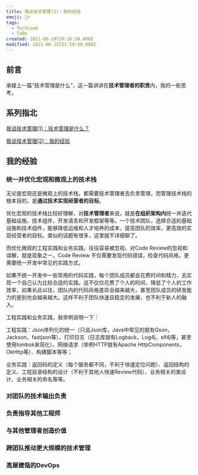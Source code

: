 ```yaml
---
title: 我谈技术管理(2)：我的经验
emoji: 🧘‍♂️
tags: 
  - TechLead
  - ToDo
created: 2021-06-10T20:16:50.000Z
modified: 2021-06-15T21:50:50.000Z
---
```


## 前言

承接上一篇“技术管理是什么”，这一篇讲讲在**技术管理者的职责**内，我的一些思考。

## 系列指北

[我谈技术管理(1)：技术管理是什么？](https://blog.insutanto.tech/code-notes/2021-06/techlead/what_is_tech_lead)

[我谈技术管理(2)：我的经验](https://blog.insutanto.tech/code-notes/2021-06/techlead/my_experience)

## 我的经验

### 统一并优化宏观和微观上的技术栈

无论是宏观还是微观上的技术栈，都需要技术管理者去负责管理，而管理技术栈的根本目的，是**通过技术实现经营者的目标**。

优化宏观的技术栈比较好理解，对**技术管理者**来说，就是**在组织架构内**统一并迭代基础设施，技术组件，开发语言和开发框架等等。一个技术团队，选择合适的基础设施和技术组件，能够降低运维和人才培养的成本，提高团队的效率，更高效的实现经营者的目标。类似的话题有很多，这里就不详细聊了。

而优化微观的工程实践和业务实践，往往容易被忽视。对Code Review的忽视和误解，就是现象之一。Code Review 不仅需要发现代码错误，检查代码风格，更需要统一开发中常见的实践方式。

如果不统一开发中一些常用的代码实践，每个团队成员都会花费时间和精力，去实现一个自己认为比较合适的实践。这不仅仅花费了个人的时间，降低了个人的工作效率，如果长此以往，团队内的代码风格差异会越来越大，甚至团队成员的研发能力的差别也会越来越大。这样不利于团队快速且稳定的发展，也不利于新人的融入。

工程实践和业务实践，我举例说明一下：

工程实践：Json序列化的统一（只说Json库，Java中常见的就有Gson，Jackson，fastjson等）、打印日志（日志库就有Logback，Log4j，slf4j等，甚至使用lombok来简化）、网络请求（举例HTTP就有Apache HttpComponents，OkHttp等）、构建脚本等等；

业务实践：返回码的定义（每个服务都不同，不利于快速定位问题）、返回结构的定义、工程目录结构的设计（不利于其他人快速Review代码）、业务相关的类设计、业务相关的命名等等。

### 对团队的技术输出负责

### 负责指导其他工程师

### 与其他管理者创造价值

### 跨团队推动更大规模的技术管理

### 高屋建瓴的DevOps